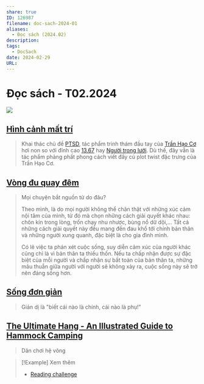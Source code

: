 ```yaml
---
share: true
ID: 126987
filename: doc-sach-2024-01
aliases:
  - Đọc sách (2024.02)
description: 
tags:
  - DocSach
date: 2024-02-29
URL: 
---
```

# Đọc sách - T02.2024

![](https://i.imgur.com/f7S2RhN.png)

## [Hình cảnh mất trí](./hinh-canh-mat-tri.md)

> Khai thác chủ đề [PTSD](./PTSD.md), tác phẩm trinh thám đầu tay của [Trần Hạo Cơ](../../Chan%20Ho%20kei.md) hơi non so với đỉnh cao [13.67](../../13.67.md) hay [Người trong lưới](../../Ng%C6%B0%E1%BB%9Di%20Trong%20L%C6%B0%E1%BB%9Bi.md). Dù thế, đây vẫn là tác phẩm phảng phất phong cách viết đầy cú plot twist đặc trưng của Trần Hạo Cơ.

## [Vòng đu quay đêm](./vong-du-quay-dem.md)

> Mọi chuyện bắt nguồn từ do đâu?
> 
> Theo mình, là do mọi người không thể chân thật với những xúc cảm nội tâm của mình, từ đó mà chọn những cách giải quyết khác nhau: chôn kín trong lòng, trốn chạy nhu nhược, bùng nổ dữ dội,... Tất cả những cách giải quyết này đều mang đến đau khổ tới chính bản thân và những người xung quanh, đặc biệt là cho gia đình mình.
> 
> Có lẽ việc ta phán xét cuộc sống, suy diễn cảm xúc của người khác cũng chỉ là vì bản thân ta thiếu thốn. Nếu ta chấp nhận được sự đặc biệt của mỗi người và chấp nhận sự bất toàn của bản thân ta, những mâu thuẫn giữa người với người sẽ không xảy ra, cuộc sống này sẽ trở nên đáng sống hơn.

## [Sống đơn giản](./song-don-gian.md)

> Giản dị là "biết cái nào là chính, cái nào là phụ!"

## [The Ultimate Hang - An Illustrated Guide to Hammock Camping](./the-ultimate-hang.md) 

> Dân chơi hệ võng


> [!Example] Xem thêm
> - [Reading challenge](./reading-challenge.md)